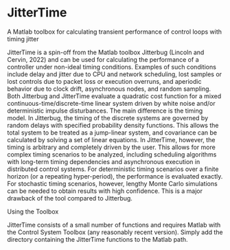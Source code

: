 # JitterTime
A Matlab toolbox for calculating transient performance of control loops with timing jitter

JitterTime is a spin-off from the Matlab toolbox Jitterbug (Lincoln and Cervin, 2022) and can be used for calculating the performance of a controller under non-ideal timing conditions. Examples of such conditions include
delay and jitter due to CPU and network scheduling, lost samples or lost controls due to packet loss or execution overruns, and aperiodic behavior due to clock drift, asynchronous nodes, and random sampling. 
Both Jitterbug and JitterTime evaluate a quadratic cost function for a mixed continuous-time/discrete-time linear system driven by white noise and/or deterministic impulse disturbances. The main
difference is the timing model. In Jitterbug, the timing of the discrete systems are governed by random delays with specified probability density functions. This allows the total system to be treated as a jump-linear system, and covariance can be calculated by solving a set of linear equations. In JitterTime, however, the timing is arbitrary and completely driven by the user. This allows for more complex timing scenarios to be analyzed, including scheduling algorithms with long-term timing dependencies and asynchronous execution in distributed control systems. For deterministic timing scenarios over a finite horizon (or a repeating hyper\-period), the performance is evaluated exactly. For stochastic timing scenarios, however, lengthy Monte Carlo simulations can be needed to obtain results with high confidence. This is a major drawback of the tool compared to Jitterbug.

Using the Toolbox

JitterTime consists of a small number of functions and requires Matlab with the Control System Toolbox (any reasonably recent version). Simply add the directory containing the JitterTime functions to the Matlab path.

